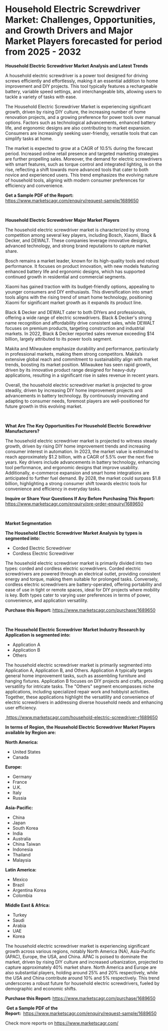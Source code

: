 <p><h1>Household Electric Screwdriver Market: Challenges, Opportunities, and Growth Drivers and Major Market Players forecasted for period from 2025 - 2032</h1></p><p><strong>Household Electric Screwdriver Market Analysis and Latest Trends</strong></p>
<p><p>A household electric screwdriver is a power tool designed for driving screws efficiently and effortlessly, making it an essential addition to home improvement and DIY projects. This tool typically features a rechargeable battery, variable speed settings, and interchangeable bits, allowing users to tackle a variety of tasks with ease. </p><p>The Household Electric Screwdriver Market is experiencing significant growth, driven by rising DIY culture, the increasing number of home renovation projects, and a growing preference for power tools over manual options. Factors such as technological advancements, enhanced battery life, and ergonomic designs are also contributing to market expansion. Consumers are increasingly seeking user-friendly, versatile tools that can simplify tasks at home.</p><p>The market is expected to grow at a CAGR of 10.5% during the forecast period. Increased online retail presence and targeted marketing strategies are further propelling sales. Moreover, the demand for electric screwdrivers with smart features, such as torque control and integrated lighting, is on the rise, reflecting a shift towards more advanced tools that cater to both novice and experienced users. This trend emphasizes the evolving nature of household tools, aligning with modern consumer preferences for efficiency and convenience.</p></p>
<p><strong>Get a Sample PDF of the Report:&nbsp;</strong> <a href="https://www.marketscagr.com/enquiry/request-sample/1689650?utm_campaign=1889&utm_medium=2&utm_source=Github&utm_content=ia&utm_term=07012025&utm_id=household-electric-screwdriver">https://www.marketscagr.com/enquiry/request-sample/1689650</a></p>
<p>&nbsp;</p>
<p><strong>Household Electric Screwdriver Major Market Players</strong></p>
<p><p>The household electric screwdriver market is characterized by strong competition among several key players, including Bosch, Xiaomi, Black & Decker, and DEWALT. These companies leverage innovative designs, advanced technology, and strong brand reputations to capture market share.</p><p>Bosch remains a market leader, known for its high-quality tools and robust performance. It focuses on product innovation, with new models featuring enhanced battery life and ergonomic designs, which has supported continued growth in residential and commercial segments.</p><p>Xiaomi has gained traction with its budget-friendly options, appealing to younger consumers and DIY enthusiasts. This diversification into smart tools aligns with the rising trend of smart home technology, positioning Xiaomi for significant market growth as it expands its product line.</p><p>Black & Decker and DEWALT cater to both DIYers and professionals, offering a wide range of electric screwdrivers. Black & Decker's strong name recognition and affordability drive consistent sales, while DEWALT focuses on premium products, targeting construction and industrial markets. In 2022, Black & Decker reported sales revenue exceeding $14 billion, largely attributed to its power tools segment.</p><p>Makita and Milwaukee emphasize durability and performance, particularly in professional markets, making them strong competitors. Makita’s extensive global reach and commitment to sustainability align with market trends, boosting its market position. Milwaukee has seen rapid growth, driven by its innovative product range designed for heavy-duty applications, resulting in a significant rise in sales revenue in recent years.</p><p>Overall, the household electric screwdriver market is projected to grow steadily, driven by increasing DIY home improvement projects and advancements in battery technology. By continuously innovating and adapting to consumer needs, foremost players are well-positioned for future growth in this evolving market.</p></p>
<p>&nbsp;</p>
<p><strong>What Are The Key Opportunities For Household Electric Screwdriver Manufacturers?</strong></p>
<p><p>The household electric screwdriver market is projected to witness steady growth, driven by rising DIY home improvement trends and increasing consumer interest in automation. In 2023, the market value is estimated to reach approximately $1.2 billion, with a CAGR of 5.5% over the next five years. Key drivers include advancements in battery technology, enhancing tool performance, and ergonomic designs that improve usability. Additionally, e-commerce expansion and smart home integrations are anticipated to further fuel demand. By 2028, the market could surpass $1.8 billion, highlighting a strong consumer shift towards electric tools for convenience and efficiency in everyday tasks.</p></p>
<p><strong>Inquire or Share Your Questions If Any Before Purchasing This Report:</strong> <a href="https://www.marketscagr.com/enquiry/pre-order-enquiry/1689650?utm_campaign=1889&utm_medium=2&utm_source=Github&utm_content=ia&utm_term=07012025&utm_id=household-electric-screwdriver">https://www.marketscagr.com/enquiry/pre-order-enquiry/1689650</a></p>
<p>&nbsp;</p>
<p><strong>Market Segmentation</strong></p>
<p><strong>The Household Electric Screwdriver Market Analysis by types is segmented into:</strong></p>
<p><ul><li>Corded Electric Screwdriver</li><li>Cordless Electric Screwdriver</li></ul></p>
<p><p>The household electric screwdriver market is primarily divided into two types: corded and cordless electric screwdrivers. Corded electric screwdrivers are powered through an electrical outlet, providing consistent energy and torque, making them suitable for prolonged tasks. Conversely, cordless electric screwdrivers are battery-operated, offering portability and ease of use in tight or remote spaces, ideal for DIY projects where mobility is key. Both types cater to varying user preferences in terms of power, convenience, and application versatility.</p></p>
<p><strong>Purchase this Report:&nbsp;</strong><a href="https://www.marketscagr.com/purchase/1689650?utm_campaign=1889&utm_medium=2&utm_source=Github&utm_content=ia&utm_term=07012025&utm_id=household-electric-screwdriver">https://www.marketscagr.com/purchase/1689650</a></p>
<p>&nbsp;</p>
<p><strong>The Household Electric Screwdriver Market Industry Research by Application is segmented into:</strong></p>
<p><ul><li>Application A</li><li>Application B</li><li>Others</li></ul></p>
<p><p>The household electric screwdriver market is primarily segmented into Application A, Application B, and Others. Application A typically targets general home improvement tasks, such as assembling furniture and hanging fixtures. Application B focuses on DIY projects and crafts, providing versatility for intricate tasks. The "Others" segment encompasses niche applications, including specialized repair work and hobbyist activities. Together, these applications highlight the versatility and convenience of electric screwdrivers in addressing diverse household needs and enhancing user efficiency.</p></p>
<p><a href="https://www.marketscagr.com/household-electric-screwdriver-r1689650?utm_campaign=1889&utm_medium=2&utm_source=Github&utm_content=ia&utm_term=07012025&utm_id=household-electric-screwdriver">&nbsp;https://www.marketscagr.com/household-electric-screwdriver-r1689650</a></p>
<p><strong>In terms of Region, the Household Electric Screwdriver Market Players available by Region are:</strong></p>
<p>
    <p> <strong> North America: </strong>
        <ul>
            <li>United States</li>
            <li>Canada</li>
        </ul>
        </p> 
    <p> <strong> Europe: </strong>
        <ul>
            <li>Germany</li>
            <li>France</li>
            <li>U.K.</li>
            <li>Italy</li>
            <li>Russia</li>
        </ul>
        </p> 
    <p> <strong> Asia-Pacific: </strong>
        <ul>
            <li>China</li>
            <li>Japan</li>
            <li>South Korea</li>
            <li>India</li>
            <li>Australia</li>
            <li>China Taiwan</li>
            <li>Indonesia</li>
            <li>Thailand</li>
            <li>Malaysia</li>
        </ul>
        </p> 
    <p> <strong> Latin America: </strong>
        <ul>
            <li>Mexico</li>
            <li>Brazil</li>
            <li>Argentina Korea</li>
            <li>Colombia</li>
        </ul>
        </p> 
    <p> <strong> Middle East & Africa: </strong>
        <ul>
            <li>Turkey</li>
            <li>Saudi</li>
            <li>Arabia</li>
            <li>UAE</li>
            <li>Korea</li>
        </ul>
    </p>
    </p>
<p><p>The household electric screwdriver market is experiencing significant growth across various regions, notably North America (NA), Asia-Pacific (APAC), Europe, the USA, and China. APAC is poised to dominate the market, driven by rising DIY culture and increased urbanization, projected to capture approximately 40% market share. North America and Europe are also substantial players, holding around 25% and 20% respectively, while the USA and China contribute around 10% and 5% respectively. This trend underscores a robust future for household electric screwdrivers, fueled by demographic and economic shifts.</p></p>
<p><strong>Purchase this Report: </strong><a href="https://www.marketscagr.com/purchase/1689650?utm_campaign=1889&utm_medium=2&utm_source=Github&utm_content=ia&utm_term=07012025&utm_id=household-electric-screwdriver">https://www.marketscagr.com/purchase/1689650</a></p>
<p>&nbsp;<strong>Get a Sample PDF of the Report:&nbsp;&nbsp;</strong><a href="https://www.marketscagr.com/enquiry/request-sample/1689650?utm_campaign=1889&utm_medium=2&utm_source=Github&utm_content=ia&utm_term=07012025&utm_id=household-electric-screwdriver">https://www.marketscagr.com/enquiry/request-sample/1689650</a></p>
<p><strong></strong></p>
<p>Check more reports on <a href="https://www.marketscagr.com/?utm_campaign=1889&utm_medium=2&utm_source=Github&utm_content=ia&utm_term=07012025&utm_id=household-electric-screwdriver">https://www.marketscagr.com/</a></p>